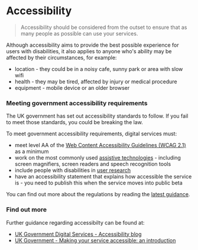 # Accessibility

> Accessibility should be considered from the outset to ensure that as many people as possible can use your services. 

Although accessibility aims to provide the best possible experience for users with disabilities, it also applies to anyone who's ability may be affected by their circumstances, for example:

+ location - they could be in a noisy cafe, sunny park or area with slow wifi
+ health - they may be tired, affected by injury or medical procedure
+ equipment - mobile device or an older browser

### Meeting government accessibility requirements
 
The UK government has set out accessibility standards to follow. If you fail to meet those standards, you could be breaking the law.

To meet government accessibility requirements, digital services must:

+ meet level AA of the [Web Content Accessibility Guidelines (WCAG 2.1)](https://www.gov.uk/service-manual/helping-people-to-use-your-service/understanding-wcag) as a minimum
+ work on the most commonly used [assistive technologies](https://www.gov.uk/service-manual/technology/testing-with-assistive-technologies) - including screen magnifiers, screen readers and speech recognition tools
+ include people with disabilities in [user research](https://www.gov.uk/service-manual/user-research)
+ have an accessibility statement that explains how accessible the service is - you need to publish this when the service moves into public beta

You can find out more about the regulations by reading the [latest guidance](https://www.gov.uk/guidance/accessibility-requirements-for-public-sector-websites-and-apps).

### Find out more
Further guidance regarding accessibilty can be found at:
+ [UK Government Digital Services - Accessibility blog](https://gds.blog.gov.uk/category/accessibility/)
+ [UK Government - Making your service accessible: an introduction](https://www.gov.uk/service-manual/helping-people-to-use-your-service/making-your-service-accessible-an-introduction)
